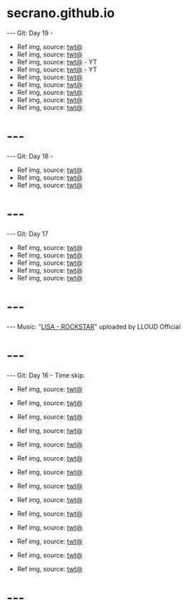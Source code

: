 # secrano.github.io

--- Git: Day 19 - 

- Ref img, source: [twt@](https://x.com/StillHazoDDD/status/1806472427439792372)
- Ref img, source: [twt@](https://x.com/tonka_chen/status/1159103407057252352)
- Ref img, source: [twt@](https://www.youtube.com/watch?v=Ksg-PbIMlFg) - YT
- Ref img, source: [twt@](https://www.youtube.com/watch?v=fg8LxxhPdaA) - YT
- Ref img, source: [twt@](https://x.com/DanKantori/status/1806887906562195614)
- Ref img, source: [twt@](https://x.com/jeonghaniste/status/1807030001545453956)
- Ref img, source: [twt@](https://x.com/plasticwanker/status/1807007490418086137)
- Ref img, source: [twt@](https://x.com/MissMikkaa/status/1807026200985882938)
- Ref img, source: [twt@](https://x.com/sooyafilms/status/1806728889835622602)

# ---

--- Git: Day 18 - 

- Ref img, source: [twt@](https://x.com/TheSliceofAnime/status/1806890295713583289)
- Ref img, source: [twt@](https://x.com/MichiMochievee/status/1806764785654223071)
- Ref img, source: [twt@](https://x.com/EldenringAlerts/status/1806636647418835138)

# ---

--- Git: Day 17 

- Ref img, source: [twt@](https://x.com/Matrey02/status/1806091083270496434)
- Ref img, source: [twt@](https://x.com/PopCulture2000s/status/1806479733909065902)
- Ref img, source: [twt@](https://x.com/retro_twt/status/1806402211758407751)
- Ref img, source: [twt@](https://x.com/BasedLIDA/status/1806548010265948478)
- Ref img, source: [twt@](https://x.com/ccreayus/status/1806307661769794036)

# ---
--- Music: "[LISA - ROCKSTAR](https://www.youtube.com/watch?v=hbcGx4MGUMg)" uploaded by LLOUD Official
# ---

--- Git: Day 16 - Time skip.

- Ref img, source: [twt@](https://x.com/historyinmemes/status/1806191347159671286)
- Ref img, source: [twt@](https://x.com/GuNeverever/status/1805975792553525684)
- Ref img, source: [twt@](https://x.com/kirawontmiss/status/1806361983744176262)
- Ref img, source: [twt@](https://x.com/keiuzuki/status/1806383970986394022)
- Ref img, source: [twt@](https://x.com/JJKcontents/status/1806208675549241619)
- Ref img, source: [twt@](https://x.com/Shadyind/status/1805677310332527015)

- Ref img, source: [twt@](https://x.com/historyinmemes/status/1806205877604503659)
- Ref img, source: [twt@](https://x.com/tokyotengu/status/1806021937946153167)
- Ref img, source: [twt@](https://x.com/WholesomeOrenji/status/1806400248031350812)
- Ref img, source: [twt@](https://x.com/PunchingCat/status/1806057700993990765)
- Ref img, source: [twt@](https://x.com/milkynoe/status/1806228847437730100)
- Ref img, source: [twt@](https://x.com/milkynoe/status/1806127965966569751)

- Ref img, source: [twt@](https://x.com/neorarty3/status/1806103785351029005)
- Ref img, source: [twt@](https://x.com/latikaish/status/1805869549360910447)

# ---

